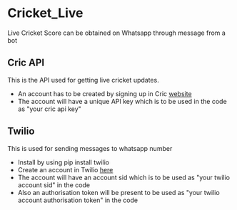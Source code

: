 # Cricket_Live
Live Cricket Score can be obtained on Whatsapp through message from a bot

## Cric API
This is the API used for getting live cricket updates.</br>
* An account has to be created by signing up in Cric [website](https://www.cricapi.com/)
* The account will have a unique API key which is to be used in the code as "your cric api key"

## Twilio
This is used for sending messages to whatsapp number</br>
* Install by using pip install twilio
* Create an account in Twilio [here](https://www.twilio.com/)
* The account will have an account sid which is to be used as "your twilio account sid" in the code
* Also an authorisation token will be present to be used as "your twilio account authorisation token" in the code
